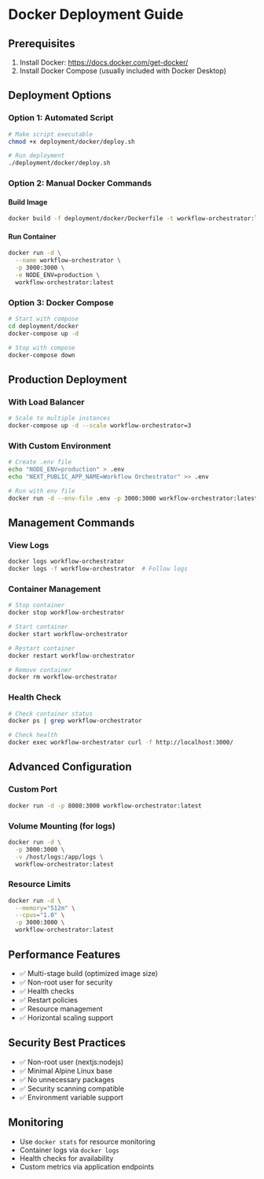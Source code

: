 # Docker Deployment Guide

## Prerequisites
1. Install Docker: https://docs.docker.com/get-docker/
2. Install Docker Compose (usually included with Docker Desktop)

## Deployment Options

### Option 1: Automated Script
```bash
# Make script executable
chmod +x deployment/docker/deploy.sh

# Run deployment
./deployment/docker/deploy.sh
```

### Option 2: Manual Docker Commands

#### Build Image
```bash
docker build -f deployment/docker/Dockerfile -t workflow-orchestrator:latest .
```

#### Run Container
```bash
docker run -d \
  --name workflow-orchestrator \
  -p 3000:3000 \
  -e NODE_ENV=production \
  workflow-orchestrator:latest
```

### Option 3: Docker Compose
```bash
# Start with compose
cd deployment/docker
docker-compose up -d

# Stop with compose
docker-compose down
```

## Production Deployment

### With Load Balancer
```bash
# Scale to multiple instances
docker-compose up -d --scale workflow-orchestrator=3
```

### With Custom Environment
```bash
# Create .env file
echo "NODE_ENV=production" > .env
echo "NEXT_PUBLIC_APP_NAME=Workflow Orchestrator" >> .env

# Run with env file
docker run -d --env-file .env -p 3000:3000 workflow-orchestrator:latest
```

## Management Commands

### View Logs
```bash
docker logs workflow-orchestrator
docker logs -f workflow-orchestrator  # Follow logs
```

### Container Management
```bash
# Stop container
docker stop workflow-orchestrator

# Start container
docker start workflow-orchestrator

# Restart container
docker restart workflow-orchestrator

# Remove container
docker rm workflow-orchestrator
```

### Health Check
```bash
# Check container status
docker ps | grep workflow-orchestrator

# Check health
docker exec workflow-orchestrator curl -f http://localhost:3000/
```

## Advanced Configuration

### Custom Port
```bash
docker run -d -p 8080:3000 workflow-orchestrator:latest
```

### Volume Mounting (for logs)
```bash
docker run -d \
  -p 3000:3000 \
  -v /host/logs:/app/logs \
  workflow-orchestrator:latest
```

### Resource Limits
```bash
docker run -d \
  --memory="512m" \
  --cpus="1.0" \
  -p 3000:3000 \
  workflow-orchestrator:latest
```

## Performance Features
- ✅ Multi-stage build (optimized image size)
- ✅ Non-root user for security
- ✅ Health checks
- ✅ Restart policies
- ✅ Resource management
- ✅ Horizontal scaling support

## Security Best Practices
- ✅ Non-root user (nextjs:nodejs)
- ✅ Minimal Alpine Linux base
- ✅ No unnecessary packages
- ✅ Security scanning compatible
- ✅ Environment variable support

## Monitoring
- Use `docker stats` for resource monitoring
- Container logs via `docker logs`
- Health checks for availability
- Custom metrics via application endpoints
